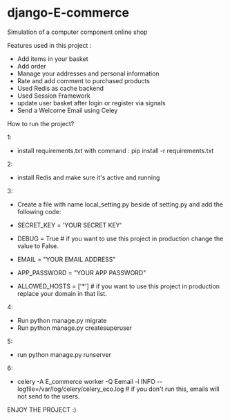 # django-E-commerce

Simulation of a computer component online shop 

Features used in this project :
  * Add items in your basket
  * Add order 
  * Manage your addresses and personal information
  * Rate and add comment to purchased products 
  * Used Redis as cache backend
  * Used Session Framework
  * update user basket after login or register via signals
  * Send a Welcome Email using Celey


How to run the project?

1:
  * install requirements.txt with command : pip install -r requirements.txt
  
2:
  * install Redis and make sure it's active and running
  
3:
  * Create a file with name local_setting.py beside of setting.py and add the following code:
  
  * SECRET_KEY = 'YOUR SECRET KEY'
  * DEBUG = True          # if you want to use this project in production change the value to False.
  * EMAIL = "YOUR EMAIL ADDRESS"
  * APP_PASSWORD = "YOUR APP PASSWORD"
  * ALLOWED_HOSTS = ['*']         # if you want to use this project in production replace your domain in that list.
  
4: 
  * Run python manage.py migrate
  * Run python manage.py createsuperuser

5:
  * run python manage.py runserver

6:
  * celery -A E_commerce worker -Q Eemail -l INFO --logfile=/var/log/celery/celery_eco.log    # if you don't run this, emails will not send to the users.

  
ENJOY THE PROJECT :)
    
